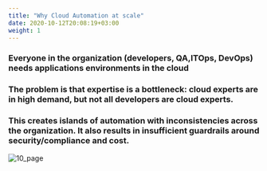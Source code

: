 ```yaml
---
title: "Why Cloud Automation at scale"
date: 2020-10-12T20:08:19+03:00
weight: 1
---
```


### Everyone in the organization (developers, QA,ITOps, DevOps) needs applications environments in the cloud
### The problem is that expertise is a bottleneck: cloud experts are in high demand, but not all developers are cloud experts.
### This creates islands of automation with inconsistencies across the organization. It also results in insufficient guardrails around security/compliance and cost.

 ![10_page](/images/intro/Intro_Pg10.png)
